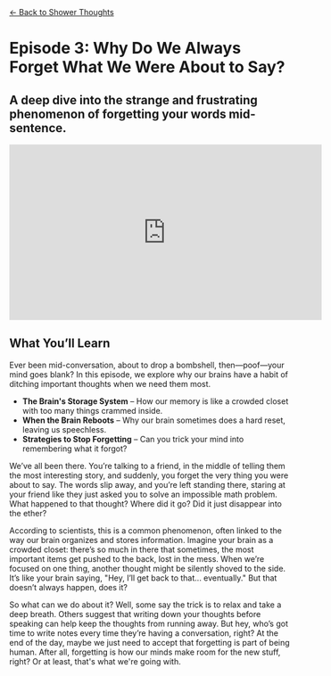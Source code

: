<div class="container mt-5 mx-8">
  <!-- Back Button -->
  <a href="/shower-thoughts" class="btn btn-secondary mb-4">← Back to Shower Thoughts</a>

  <!-- Title Section -->
  <div class="text-center mb-5">
    <h1 class="display-4">Episode 3: Why Do We Always Forget What We Were About to Say?</h1>
    <h2 class="text-muted">A deep dive into the strange and frustrating phenomenon of forgetting your words mid-sentence.</h2>
  </div>

  <!-- Video Section -->
  <div class="text-center mb-5">
    <iframe width="560" height="315" src="https://www.youtube.com/embed/oL9u5fnknkE?si=FXyO_bC_0YgctFR2" title="YouTube video player" frameborder="0" allow="accelerometer; autoplay; clipboard-write; encrypted-media; gyroscope; picture-in-picture; web-share" referrerpolicy="strict-origin-when-cross-origin" allowfullscreen></iframe>
  </div>

  <!-- Episode Content -->
  <div class="ep-content mb-3">
    <h2>What You’ll Learn</h2>
    <p>Ever been mid-conversation, about to drop a bombshell, then—poof—your mind goes blank? In this episode, we explore why our brains have a habit of ditching important thoughts when we need them most.</p>
    <ul class="list-group">
      <li class="list-group-item"><strong>The Brain's Storage System</strong> – How our memory is like a crowded closet with too many things crammed inside.</li>
      <li class="list-group-item"><strong>When the Brain Reboots</strong> – Why our brain sometimes does a hard reset, leaving us speechless.</li>
      <li class="list-group-item"><strong>Strategies to Stop Forgetting</strong> – Can you trick your mind into remembering what it forgot?</li>
    </ul>
  </div>

  <!-- Additional Content -->
  <div class="row">
    <div>
      <p>We’ve all been there. You’re talking to a friend, in the middle of telling them the most interesting story, and suddenly, you forget the very thing you were about to say. The words slip away, and you’re left standing there, staring at your friend like they just asked you to solve an impossible math problem. What happened to that thought? Where did it go? Did it just disappear into the ether?</p>
    </div>
    <div>
      <p>According to scientists, this is a common phenomenon, often linked to the way our brain organizes and stores information. Imagine your brain as a crowded closet: there’s so much in there that sometimes, the most important items get pushed to the back, lost in the mess. When we’re focused on one thing, another thought might be silently shoved to the side. It’s like your brain saying, "Hey, I’ll get back to that... eventually." But that doesn’t always happen, does it?</p>
    </div>
    <div>
      <p>So what can we do about it? Well, some say the trick is to relax and take a deep breath. Others suggest that writing down your thoughts before speaking can help keep the thoughts from running away. But hey, who’s got time to write notes every time they’re having a conversation, right? At the end of the day, maybe we just need to accept that forgetting is part of being human. After all, forgetting is how our minds make room for the new stuff, right? Or at least, that's what we're going with.</p>
    </div>
  </div>
</div>

